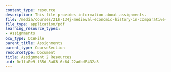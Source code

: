 ```yaml
---
content_type: resource
description: This file provides information about assignments.
file: /media/courses/21h-134j-medieval-economic-history-in-comparative-perspective-spring-2012/0c1fa0e9f35d8a036c6422adbd8432a3_MIT21H_134JS12_Assignment2.pdf
file_type: application/pdf
learning_resource_types:
- Assignments
ocw_type: OCWFile
parent_title: Assignments
parent_type: CourseSection
resourcetype: Document
title: Assignment 2 Resources
uid: 0c1fa0e9-f35d-8a03-6c64-22adbd8432a3
---
```


